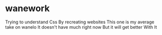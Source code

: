 # wanework
Trying to understand Css
By recreating websites
This one is my average take on wanelo
It doesn't have much right now
But it will get better
With It 
